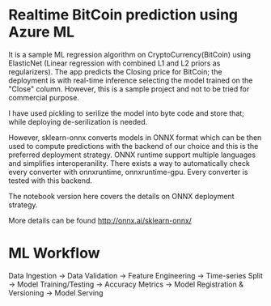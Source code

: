 # Realtime BitCoin prediction using Azure ML
It is a sample ML regression algorithm on CryptoCurrency(BitCoin) using ElasticNet (Linear regression with combined L1 and L2 priors as regularizers).
The app predicts the Closing price for BitCoin; the deployment is with real-time inference selecting the model trained on the "Close" column. However, this is a sample project and not to be tried for commercial purpose.

I have used pickling to serilize the model into byte code and store that; while deploying de-serilization is needed.

However, sklearn-onnx converts models in ONNX format which can be then used to compute predictions with the backend of our choice and this is the preferred deployment strategy. ONNX runtime support multiple languages and simplifies interoperanility.  There exists a way to automatically check every converter with onnxruntime, onnxruntime-gpu. Every converter is tested with this backend.

The notebook version here covers the details on ONNX deployment strategy.

More details can be found http://onnx.ai/sklearn-onnx/

# ML Workflow

Data Ingestion -> Data Validation -> Feature Engineering -> Time-series Split -> Model Training/Testing -> Accuracy Metrics -> Model Registration & Versioning -> Model Serving
